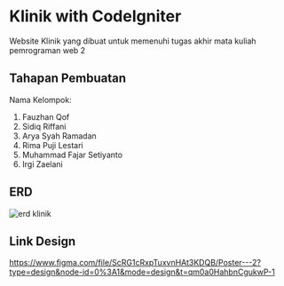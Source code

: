 # Klinik with CodeIgniter

Website Klinik yang dibuat untuk memenuhi tugas akhir mata kuliah pemrograman web 2

## Tahapan Pembuatan

Nama Kelompok:
1. Fauzhan Qof
2. Sidiq Riffani
3. Arya Syah Ramadan
4. Rima Puji Lestari
5. Muhammad Fajar Setiyanto
6. Irgi Zaelani

## ERD
![erd klinik](https://github.com/ristof5/Klinikci4/assets/116700466/285b8721-b9f4-4acc-9e78-ab51a1ddbc51)


## Link Design
https://www.figma.com/file/ScRG1cRxpTuxvnHAt3KDQB/Poster---2?type=design&node-id=0%3A1&mode=design&t=qm0a0HahbnCgukwP-1

